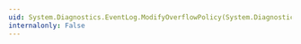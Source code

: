 ```yaml
---
uid: System.Diagnostics.EventLog.ModifyOverflowPolicy(System.Diagnostics.OverflowAction,System.Int32)
internalonly: False
---
```

